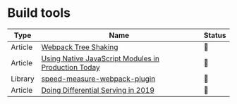 # Build tools

| Type    | Name                                                                                                                                         | Status          |
| ------- | -------------------------------------------------------------------------------------------------------------------------------------------- | --------------- |
| Article | [Webpack Tree Shaking](https://webpack.js.org/guides/tree-shaking/#clarifying-tree-shaking-and-sideeffects)                                  | :bookmark_tabs: |
| Article | [Using Native JavaScript Modules in Production Today](https://philipwalton.com/articles/using-native-javascript-modules-in-production-today) | :bookmark_tabs: |
| Library | [speed-measure-webpack-plugin](https://www.npmjs.com/package/speed-measure-webpack-plugin)                                                   | :bookmark_tabs: |
| Article | [Doing Differential Serving in 2019](https://calendar.perfplanet.com/2018/doing-differential-serving-in-2019)                                | :bookmark_tabs: |
